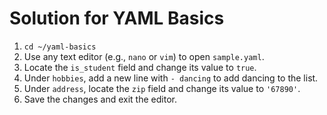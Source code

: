 # Solution for YAML Basics

1. `cd ~/yaml-basics`
2. Use any text editor (e.g., `nano` or `vim`) to open `sample.yaml`.
3. Locate the `is_student` field and change its value to `true`.
4. Under `hobbies`, add a new line with `- dancing` to add dancing to the list.
5. Under `address`, locate the `zip` field and change its value to `'67890'`.
6. Save the changes and exit the editor.
